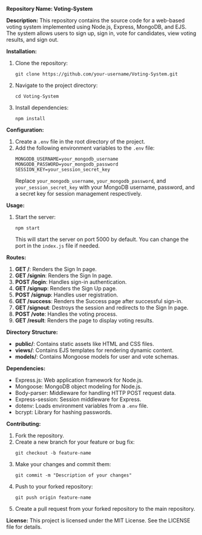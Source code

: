 **Repository Name: Voting-System**

**Description:**
This repository contains the source code for a web-based voting system implemented using Node.js, Express, MongoDB, and EJS. The system allows users to sign up, sign in, vote for candidates, view voting results, and sign out.

**Installation:**
1. Clone the repository:
   ```
   git clone https://github.com/your-username/Voting-System.git
   ```

2. Navigate to the project directory:
   ```
   cd Voting-System
   ```

3. Install dependencies:
   ```
   npm install
   ```

**Configuration:**
1. Create a `.env` file in the root directory of the project.
2. Add the following environment variables to the `.env` file:
   ```
   MONGODB_USERNAME=your_mongodb_username
   MONGODB_PASSWORD=your_mongodb_password
   SESSION_KEY=your_session_secret_key
   ```
   Replace `your_mongodb_username`, `your_mongodb_password`, and `your_session_secret_key` with your MongoDB username, password, and a secret key for session management respectively.

**Usage:**
1. Start the server:
   ```
   npm start
   ```
   This will start the server on port 5000 by default. You can change the port in the `index.js` file if needed.

**Routes:**
1. **GET /**: Renders the Sign In page.
2. **GET /signin**: Renders the Sign In page.
3. **POST /login**: Handles sign-in authentication.
4. **GET /signup**: Renders the Sign Up page.
5. **POST /signup**: Handles user registration.
6. **GET /success**: Renders the Success page after successful sign-in.
7. **GET /signout**: Destroys the session and redirects to the Sign In page.
8. **POST /vote**: Handles the voting process.
9. **GET /result**: Renders the page to display voting results.

**Directory Structure:**
- **public/**: Contains static assets like HTML and CSS files.
- **views/**: Contains EJS templates for rendering dynamic content.
- **models/**: Contains Mongoose models for user and vote schemas.

**Dependencies:**
- Express.js: Web application framework for Node.js.
- Mongoose: MongoDB object modeling for Node.js.
- Body-parser: Middleware for handling HTTP POST request data.
- Express-session: Session middleware for Express.
- dotenv: Loads environment variables from a `.env` file.
- bcrypt: Library for hashing passwords.

**Contributing:**
1. Fork the repository.
2. Create a new branch for your feature or bug fix:
   ```
   git checkout -b feature-name
   ```
3. Make your changes and commit them:
   ```
   git commit -m "Description of your changes"
   ```
4. Push to your forked repository:
   ```
   git push origin feature-name
   ```
5. Create a pull request from your forked repository to the main repository.

**License:**
This project is licensed under the MIT License. See the LICENSE file for details.
